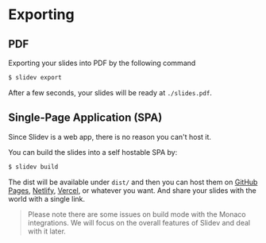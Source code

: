 # Exporting

## PDF

Exporting your slides into PDF by the following command

```bash
$ slidev export
```

After a few seconds, your slides will be ready at `./slides.pdf`.

## Single-Page Application (SPA)

Since Slidev is a web app, there is no reason you can't host it.

You can build the slides into a self hostable SPA by:

```bash
$ slidev build
```

The dist will be available under `dist/` and then you can host them on [GitHub Pages](https://pages.github.com/), [Netlify](https://netlify.app/), [Vercel](https://vercel.com/), or whatever you want. And share your slides with the world with a single link.

> Please note there are some issues on build mode with the Monaco integrations. We will focus on the overall features of Slidev and deal with it later.
